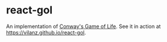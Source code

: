 # react-gol

An implementation of [Conway's Game of Life](https://en.wikipedia.org/wiki/Conway%27s_Game_of_Life). See it in action at https://vilanz.github.io/react-gol.
